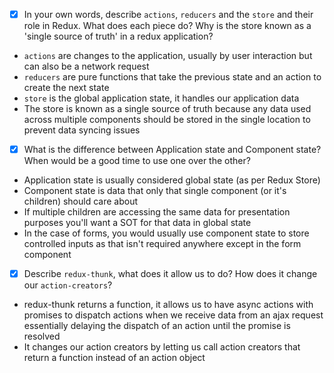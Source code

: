- [x] In your own words, describe `actions`, `reducers` and the `store` and their role in Redux. What does each piece do? Why is the store known as a 'single source of truth' in a redux application?
 - `actions` are changes to the application, usually by user interaction but can also be a network request
 - `reducers` are pure functions that take the previous state and an action to create the next state
 - `store` is the global application state, it handles our application data
 - The store is known as a single source of truth because any data used across multiple components should be stored in the single location to prevent data syncing issues

- [x] What is the difference between Application state and Component state? When would be a good time to use one over the other?
 - Application state is usually considered global state (as per Redux Store)
 - Component state is data that only that single component (or it's children) should care about
 - If multiple children are accessing the same data for presentation purposes you'll want a SOT for that data in global state
 - In the case of forms, you would usually use component state to store controlled inputs as that isn't required anywhere except in the form component

- [x] Describe `redux-thunk`, what does it allow us to do? How does it change our `action-creators`?
 - redux-thunk returns a function, it allows us to have async actions with promises to dispatch actions when we receive data from an ajax request essentially delaying the dispatch of an action until the promise is resolved
 - It changes our action creators by letting us call action creators that return a function instead of an action object